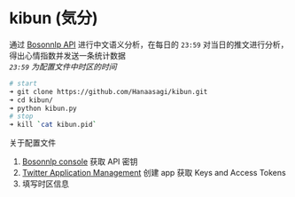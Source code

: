 # kibun (気分)

通过 [Bosonnlp API](http://bosonnlp.com/) 进行中文语义分析，在每日的 `23:59` 对当日的推文进行分析，得出心情指数并发送一条统计数据  
*`23:59` 为配置文件中时区的时间*

```Bash
# start
➜ git clone https://github.com/Hanaasagi/kibun.git
➜ cd kibun/
➜ python kibun.py
# stop
➜ kill `cat kibun.pid`
```

关于配置文件

1) [Bosonnlp console](http://bosonnlp.com/console) 获取 API 密钥  
2) [Twitter Application Management](https://apps.twitter.com/) 创建 app 获取 Keys and Access Tokens
3) 填写时区信息
